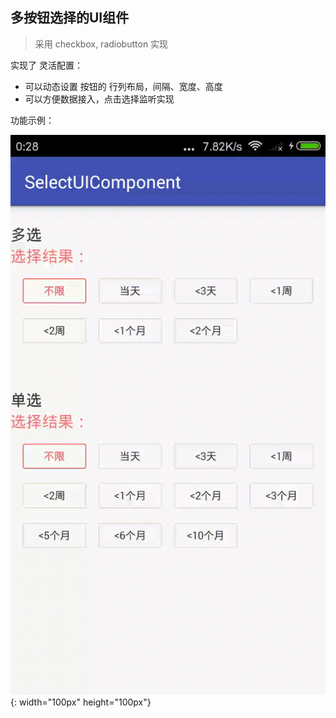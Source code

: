 ## 多按钮选择的UI组件

> 采用 checkbox, radiobutton 实现

实现了 灵活配置：
* 可以动态设置 按钮的 行列布局，间隔、宽度、高度
* 可以方便数据接入，点击选择监听实现


功能示例：

![](ScreenShot/device-2017-04-14-002906.gif){: width="100px" height="100px"} 
